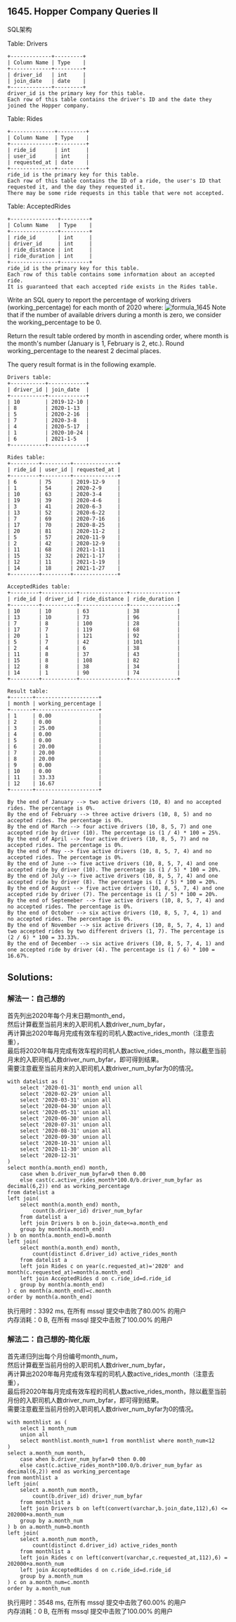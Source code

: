 ## 1645. Hopper Company Queries II
SQL架构

Table: Drivers
```
+-------------+---------+
| Column Name | Type    |
+-------------+---------+
| driver_id   | int     |
| join_date   | date    |
+-------------+---------+
driver_id is the primary key for this table.
Each row of this table contains the driver's ID and the date they joined the Hopper company.
```
 

Table: Rides
```
+--------------+---------+
| Column Name  | Type    |
+--------------+---------+
| ride_id      | int     |
| user_id      | int     |
| requested_at | date    |
+--------------+---------+
ride_id is the primary key for this table.
Each row of this table contains the ID of a ride, the user's ID that requested it, and the day they requested it.
There may be some ride requests in this table that were not accepted.
```
 

Table: AcceptedRides
```
+---------------+---------+
| Column Name   | Type    |
+---------------+---------+
| ride_id       | int     |
| driver_id     | int     |
| ride_distance | int     |
| ride_duration | int     |
+---------------+---------+
ride_id is the primary key for this table.
Each row of this table contains some information about an accepted ride.
It is guaranteed that each accepted ride exists in the Rides table.
```
 

Write an SQL query to report the percentage of working drivers (working_percentage) for each month of 2020 where:
![formula_1645](https://github.com/lois00/recommence/tree/master/Exercise_Leetcode/Database/pictures/formula_1645.png)
Note that if the number of available drivers during a month is zero, we consider the working_percentage to be 0.

Return the result table ordered by month in ascending order, where month is the month's number (January is 1, February is 2, etc.). Round working_percentage to the nearest 2 decimal places.

The query result format is in the following example.

 
```
Drivers table:
+-----------+------------+
| driver_id | join_date  |
+-----------+------------+
| 10        | 2019-12-10 |
| 8         | 2020-1-13  |
| 5         | 2020-2-16  |
| 7         | 2020-3-8   |
| 4         | 2020-5-17  |
| 1         | 2020-10-24 |
| 6         | 2021-1-5   |
+-----------+------------+

Rides table:
+---------+---------+--------------+
| ride_id | user_id | requested_at |
+---------+---------+--------------+
| 6       | 75      | 2019-12-9    |
| 1       | 54      | 2020-2-9     |
| 10      | 63      | 2020-3-4     |
| 19      | 39      | 2020-4-6     |
| 3       | 41      | 2020-6-3     |
| 13      | 52      | 2020-6-22    |
| 7       | 69      | 2020-7-16    |
| 17      | 70      | 2020-8-25    |
| 20      | 81      | 2020-11-2    |
| 5       | 57      | 2020-11-9    |
| 2       | 42      | 2020-12-9    |
| 11      | 68      | 2021-1-11    |
| 15      | 32      | 2021-1-17    |
| 12      | 11      | 2021-1-19    |
| 14      | 18      | 2021-1-27    |
+---------+---------+--------------+

AcceptedRides table:
+---------+-----------+---------------+---------------+
| ride_id | driver_id | ride_distance | ride_duration |
+---------+-----------+---------------+---------------+
| 10      | 10        | 63            | 38            |
| 13      | 10        | 73            | 96            |
| 7       | 8         | 100           | 28            |
| 17      | 7         | 119           | 68            |
| 20      | 1         | 121           | 92            |
| 5       | 7         | 42            | 101           |
| 2       | 4         | 6             | 38            |
| 11      | 8         | 37            | 43            |
| 15      | 8         | 108           | 82            |
| 12      | 8         | 38            | 34            |
| 14      | 1         | 90            | 74            |
+---------+-----------+---------------+---------------+

Result table:
+-------+--------------------+
| month | working_percentage |
+-------+--------------------+
| 1     | 0.00               |
| 2     | 0.00               |
| 3     | 25.00              |
| 4     | 0.00               |
| 5     | 0.00               |
| 6     | 20.00              |
| 7     | 20.00              |
| 8     | 20.00              |
| 9     | 0.00               |
| 10    | 0.00               |
| 11    | 33.33              |
| 12    | 16.67              |
+-------+--------------------+

By the end of January --> two active drivers (10, 8) and no accepted rides. The percentage is 0%.
By the end of February --> three active drivers (10, 8, 5) and no accepted rides. The percentage is 0%.
By the end of March --> four active drivers (10, 8, 5, 7) and one accepted ride by driver (10). The percentage is (1 / 4) * 100 = 25%.
By the end of April --> four active drivers (10, 8, 5, 7) and no accepted rides. The percentage is 0%.
By the end of May --> five active drivers (10, 8, 5, 7, 4) and no accepted rides. The percentage is 0%.
By the end of June --> five active drivers (10, 8, 5, 7, 4) and one accepted ride by driver (10). The percentage is (1 / 5) * 100 = 20%.
By the end of July --> five active drivers (10, 8, 5, 7, 4) and one accepted ride by driver (8). The percentage is (1 / 5) * 100 = 20%.
By the end of August --> five active drivers (10, 8, 5, 7, 4) and one accepted ride by driver (7). The percentage is (1 / 5) * 100 = 20%.
By the end of Septemeber --> five active drivers (10, 8, 5, 7, 4) and no accepted rides. The percentage is 0%.
By the end of October --> six active drivers (10, 8, 5, 7, 4, 1) and no accepted rides. The percentage is 0%.
By the end of November --> six active drivers (10, 8, 5, 7, 4, 1) and two accepted rides by two different drivers (1, 7). The percentage is (2 / 6) * 100 = 33.33%.
By the end of December --> six active drivers (10, 8, 5, 7, 4, 1) and one accepted ride by driver (4). The percentage is (1 / 6) * 100 = 16.67%.
```

## Solutions:
### 解法一：自己想的
首先列出2020年每个月末日期month_end，<br>
然后计算截至当前月末的入职司机人数driver_num_byfar，<br>
再计算出2020年每月完成有效车程的司机人数active_rides_month（注意去重），<br>
最后将2020年每月完成有效车程的司机人数active_rides_month，除以截至当前月末的入职司机人数driver_num_byfar，即可得到结果。<br>
需要注意截至当前月末的入职司机人数driver_num_byfar为0的情况。
```
with datelist as (
    select '2020-01-31' month_end union all
    select '2020-02-29' union all
    select '2020-03-31' union all
    select '2020-04-30' union all
    select '2020-05-31' union all
    select '2020-06-30' union all
    select '2020-07-31' union all
    select '2020-08-31' union all
    select '2020-09-30' union all
    select '2020-10-31' union all
    select '2020-11-30' union all
    select '2020-12-31'
)
select month(a.month_end) month,
    case when b.driver_num_byfar=0 then 0.00
    else cast(c.active_rides_month*100.0/b.driver_num_byfar as decimal(6,2)) end as working_percentage 
from datelist a
left join(
    select month(a.month_end) month,
        count(b.driver_id) driver_num_byfar
    from datelist a
    left join Drivers b on b.join_date<=a.month_end
    group by month(a.month_end)
) b on month(a.month_end)=b.month
left join(
    select month(a.month_end) month,
        count(distinct d.driver_id) active_rides_month
    from datelist a
    left join Rides c on year(c.requested_at)='2020' and month(c.requested_at)=month(a.month_end)
    left join AcceptedRides d on c.ride_id=d.ride_id
    group by month(a.month_end)
) c on month(a.month_end)=c.month
order by month(a.month_end)
```
执行用时：3392 ms, 在所有 mssql 提交中击败了80.00% 的用户<br>
内存消耗：0 B, 在所有 mssql 提交中击败了100.00% 的用户


### 解法二：自己想的-简化版
首先递归列出每个月份编号month_num，<br>
然后计算截至当前月份的入职司机人数driver_num_byfar，<br>
再计算出2020年每月完成有效车程的司机人数active_rides_month（注意去重），<br>
最后将2020年每月完成有效车程的司机人数active_rides_month，除以截至当前月份的入职司机人数driver_num_byfar，即可得到结果。<br>
需要注意截至当前月份的入职司机人数driver_num_byfar为0的情况。
```
with monthlist as (
    select 1 month_num 
	union all
	select monthlist.month_num+1 from monthlist where month_num<12
)
select a.month_num month,
    case when b.driver_num_byfar=0 then 0.00
    else cast(c.active_rides_month*100.0/b.driver_num_byfar as decimal(6,2)) end as working_percentage 
from monthlist a
left join(
    select a.month_num month,
        count(b.driver_id) driver_num_byfar
    from monthlist a
    left join Drivers b on left(convert(varchar,b.join_date,112),6) <= 202000+a.month_num
    group by a.month_num
) b on a.month_num=b.month
left join(
    select a.month_num month,
        count(distinct d.driver_id) active_rides_month
    from monthlist a
    left join Rides c on left(convert(varchar,c.requested_at,112),6) = 202000+a.month_num
    left join AcceptedRides d on c.ride_id=d.ride_id
    group by a.month_num
) c on a.month_num=c.month
order by a.month_num
```
执行用时：3548 ms, 在所有 mssql 提交中击败了60.00% 的用户<br>
内存消耗：0 B, 在所有 mssql 提交中击败了100.00% 的用户